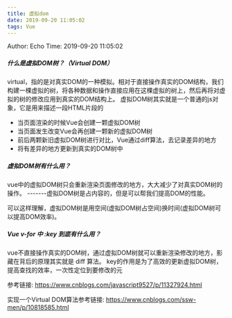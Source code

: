 ```yaml
---
title: 虚拟dom
date: 2019-09-20 11:05:02
tags: Vue
---
```


Author: Echo
Time: 2019-09-20 11:05:02

##### 什么是虚拟DOM树？（Virtual DOM）
virtual，指的是对真实DOM的一种模拟。相对于直接操作真实的DOM结构，我们构建一棵虚拟的树，将各种数据和操作直接应用在这棵虚拟的树上，然后再将对虚拟的树的修改应用到真实的DOM结构上。
虚拟DOM树其实就是一个普通的js对象，它是用来描述一段HTML片段的
* 当页面渲染的时候Vue会创建一颗虚拟DOM树
* 当页面发生改变Vue会再创建一颗新的虚拟DOM树
* 前后两颗新旧虚拟DOM树进行对比，Vue通过diff算法，去记录差异的地方
* 将有差异的地方更新到真实的DOM树中
##### 虚拟DOM树有什么用？　
vue中的虚拟DOM树只会重新渲染页面修改的地方，大大减少了对真实DOM树的操作。 -------虚拟DOM树是占内容的，但是可以帮我们提高DOM的性能。

可以这样理解，虚拟DOM树是用空间(虚拟DOM树占空间)换时间(虚拟DOM树可以提高DOM效率)。
##### Vue  v-for 中 :key 到底有什么用？
vue不直接操作真实的DOM树，通过虚拟DOM树就可以重新渲染修改的地方，影藏在背后的原理其实就是 diff 算法。
key的作用是为了高效的更新虚拟DOM树，提高查找的效率，一次性定位到要修改的元

参考链接: https://www.cnblogs.com/javascript9527/p/11327924.html

实现一个Virtual DOM算法参考链接: https://www.cnblogs.com/ssw-men/p/10818585.html
